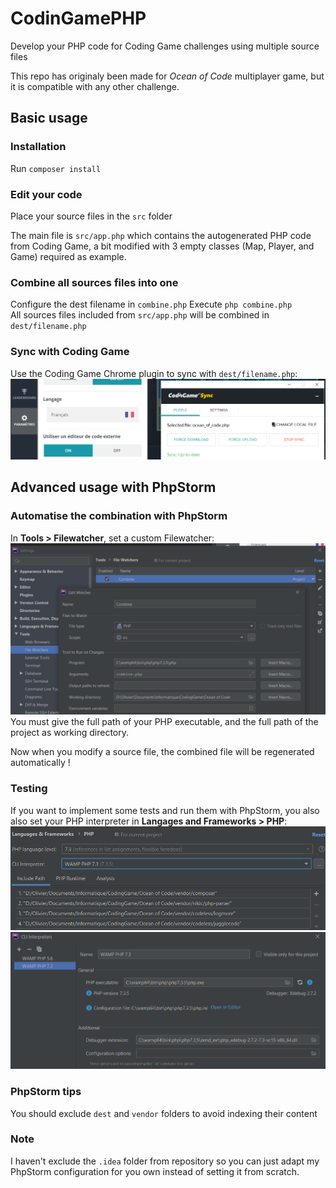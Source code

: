 # CodinGamePHP

Develop your PHP code for Coding Game challenges using multiple source files

This repo has originaly been made for *Ocean of Code* multiplayer game, but it is compatible with any other challenge.

## Basic usage

### Installation

Run `composer install`

### Edit your code

Place your source files in the `src` folder  

The main file is `src/app.php` which contains the autogenerated PHP code from Coding Game,
a bit modified with 3 empty classes (Map, Player, and Game) required as example.

### Combine all sources files into one

Configure the dest filename in `combine.php`
Execute `php combine.php`  
All sources files included from `src/app.php` will be combined in `dest/filename.php`  

### Sync with Coding Game

Use the Coding Game Chrome plugin to sync with `dest/filename.php`:
![Sync with Coding Game](assets/Sync%20with%20Coding%20Game.png)

## Advanced usage with PhpStorm

### Automatise the combination with PhpStorm

In **Tools > Filewatcher**, set a custom Filewatcher:
![Set a custom file watcher](assets/Set%20a%20custom%20file%20watcher.png)
You must give the full path of your PHP executable, and the full path of the project as working directory.

Now when you modify a source file, the combined file will be regenerated automatically !

### Testing

If you want to implement some tests and run them with PhpStorm, you also also set your PHP interpreter in **Langages and Frameworks > PHP**:
![Set PHP interpreter 1](assets/Set%20PHP%20interpreter%201.png)
![Set PHP interpreter 2](assets/Set%20PHP%20interpreter%202.png)

### PhpStorm tips

You should exclude `dest` and `vendor` folders to avoid indexing their content

### Note
I haven't exclude the `.idea` folder from repository so you can just adapt my PhpStorm configuration for you own instead of setting it from scratch.

